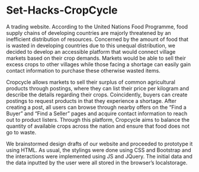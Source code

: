 # Set-Hacks-CropCycle
A trading website. 
According to the United Nations Food Programme, food supply chains of developing countries are majorly threatened by an inefficient distribution of resources. Concerned by the amount of food that is wasted in developing countries due to this unequal distribution, we decided to develop an accessible platform that would connect village markets based on their crop demands. Markets would be able to sell their excess crops to other villages while those facing a shortage can easily gain contact information to purchase these otherwise wasted items. 

Cropcycle allows markets to sell their surplus of common agricultural products through postings, where they can list their price per kilogram and describe the details regarding their crops. Coincidently, buyers can create postings to request products in that they experience a shortage. After creating a post, all users can browse through nearby offers on the “Find a Buyer” and “Find a Seller” pages and acquire contact information to reach out to product listers. Through this platform, Cropcycle aims to balance the quantity of available crops across the nation and ensure that food does not go to waste.

We brainstormed design drafts of our website and proceeded to prototype it using HTML. As usual, the stylings were done using CSS and Bootstrap and the interactions were implemented using JS and JQuery. The initial data and the data inputted by the user were all stored in the browser’s localstorage.  
